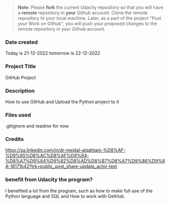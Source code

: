 >**Note**: Please **fork** the current Udacity repository so that you will have a **remote** repository in **your** Github account. Clone the remote repository to your local machine. Later, as a part of the project "Post your Work on Github", you will push your proposed changes to the remote repository in your Github account.

### Date created
Today is 21-12-2022
tomorrow is 22-12-2022

### Project Title
GitHub Project

### Description
How to use GitHub and Upload the Python project to it 

### Files used
.gitignore and readme for now 

### Credits
https://sa.linkedin.com/in/dr-mejdal-alqahtani-%D8%AF-%D9%85%D8%AC%D8%AF%D9%84-%D8%A7%D9%84%D9%82%D8%AD%D8%B7%D8%A7%D9%86%D9%8A-18171b42?trk=public_post_share-update_actor-text


### benefit from Udacity the program?
I benefited a lot from the program, such as how to make full use of the Python language and SQL and How to work with GetHub.